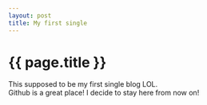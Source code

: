 ```yaml
---
layout: post
title: My first single 
---
```


{{ page.title }}
================

This supposed to be my first single blog LOL.  
Github is a great place! I decide to stay here from now on!
